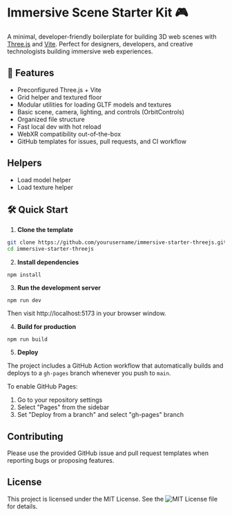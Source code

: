 # Immersive Scene Starter Kit 🎮

A minimal, developer-friendly boilerplate for building 3D web scenes with [Three.js](https://threejs.org/) and [Vite](https://vitejs.dev/). Perfect for designers, developers, and creative technologists building immersive web experiences.

## 🚀 Features
- Preconfigured Three.js + Vite
- Grid helper and textured floor
- Modular utilities for loading GLTF models and textures
- Basic scene, camera, lighting, and controls (OrbitControls)
- Organized file structure
- Fast local dev with hot reload
- WebXR compatibility out-of-the-box
- GitHub templates for issues, pull requests, and CI workflow

## Helpers
- Load model helper
- Load texture helper

## 🛠️ Quick Start

1. **Clone the template**
```bash
git clone https://github.com/yourusername/immersive-starter-threejs.git
cd immersive-starter-threejs
```
2. **Install dependencies**
```
npm install
```
3. **Run the development server**
```
npm run dev
```
Then visit http://localhost:5173 in your browser window.

4. **Build for production**
```
npm run build
```
5. **Deploy**

The project includes a GitHub Action workflow that automatically builds and deploys to a `gh-pages` branch whenever you push to `main`.

To enable GitHub Pages:
1. Go to your repository settings
2. Select "Pages" from the sidebar
3. Set "Deploy from a branch" and select "gh-pages" branch

## Contributing
Please use the provided GitHub issue and pull request templates when reporting bugs or proposing features.

## License
This project is licensed under the MIT License. See the ![MIT License](https://img.shields.io/badge/license-MIT-green.svg) file for details.
